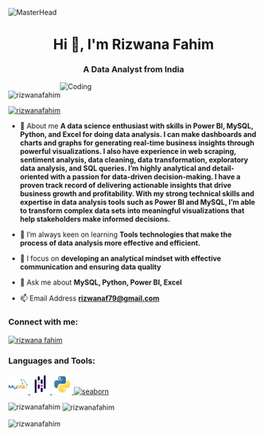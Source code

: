 ![MasterHead](https://visme.co/blog/wp-content/uploads/2020/03/animation-software-header-wide.gif)
<h1 align="center">Hi 👋, I'm Rizwana Fahim</h1>
<h3 align="center">A Data Analyst from India</h3>
<img align="right" alt="Coding" width="400" src="https://i1.wp.com/dsruptr.com/wp-content/uploads/2019/06/animated-exercise-analytics.gif?resize=768%2C576&ssl=1">

<p align="left"> <img src="https://komarev.com/ghpvc/?username=rizwanafahim&label=Profile%20views&color=0e75b6&style=flat" alt="rizwanafahim" /> </p>

<p align="left"> <a href="https://github.com/ryo-ma/github-profile-trophy"><img src="https://github-profile-trophy.vercel.app/?username=rizwanafahim" alt="rizwanafahim" /></a> </p>

- 🔭 About me **A data science enthusiast with skills in Power BI, MySQL, Python, and Excel for doing data analysis. I can make dashboards and charts and graphs for generating real-time business insights through powerful visualizations. I also have experience in web scraping, sentiment analysis, data cleaning, data transformation, exploratory data analysis, and SQL queries. I’m highly analytical and detail-oriented with a passion for data-driven decision-making. I have a proven track record of delivering actionable insights that drive business growth and profitability. With my strong technical skills and expertise in data analysis tools such as Power BI and MySQL, I’m able to transform complex data sets into meaningful visualizations that help stakeholders make informed decisions.**

- 🌱 I’m always keen on learning **Tools technologies that make the process of data analysis more effective and efficient.**

- 🤝 I focus on **developing an analytical mindset with effective communication and ensuring data quality**

- 💬 Ask me about **MySQL, Python, Power BI, Excel**

- 📫 Email Address **rizwanaf79@gmail.com**

<h3 align="left">Connect with me:</h3>
<p align="left">
<a href="https://linkedin.com/in/rizwana fahim" target="blank"><img align="center" src="https://raw.githubusercontent.com/rahuldkjain/github-profile-readme-generator/master/src/images/icons/Social/linked-in-alt.svg" alt="rizwana fahim" height="30" width="40" /></a>
</p>

<h3 align="left">Languages and Tools:</h3>
<p align="left"> <a href="https://www.mysql.com/" target="_blank" rel="noreferrer"> <img src="https://raw.githubusercontent.com/devicons/devicon/master/icons/mysql/mysql-original-wordmark.svg" alt="mysql" width="40" height="40"/> </a> <a href="https://pandas.pydata.org/" target="_blank" rel="noreferrer"> <img src="https://raw.githubusercontent.com/devicons/devicon/2ae2a900d2f041da66e950e4d48052658d850630/icons/pandas/pandas-original.svg" alt="pandas" width="40" height="40"/> </a> <a href="https://www.python.org" target="_blank" rel="noreferrer"> <img src="https://raw.githubusercontent.com/devicons/devicon/master/icons/python/python-original.svg" alt="python" width="40" height="40"/> </a> <a href="https://seaborn.pydata.org/" target="_blank" rel="noreferrer"> <img src="https://seaborn.pydata.org/_images/logo-mark-lightbg.svg" alt="seaborn" width="40" height="40"/> </a> </p>

<p><img align="left" src="https://github-readme-stats.vercel.app/api/top-langs?username=rizwanafahim&show_icons=true&locale=en&layout=compact" alt="rizwanafahim" /></p>

<p>&nbsp;<img align="center" src="https://github-readme-stats.vercel.app/api?username=rizwanafahim&show_icons=true&locale=en" alt="rizwanafahim" /></p>

<p><img align="center" src="https://github-readme-streak-stats.herokuapp.com/?user=rizwanafahim&" alt="rizwanafahim" /></p>

